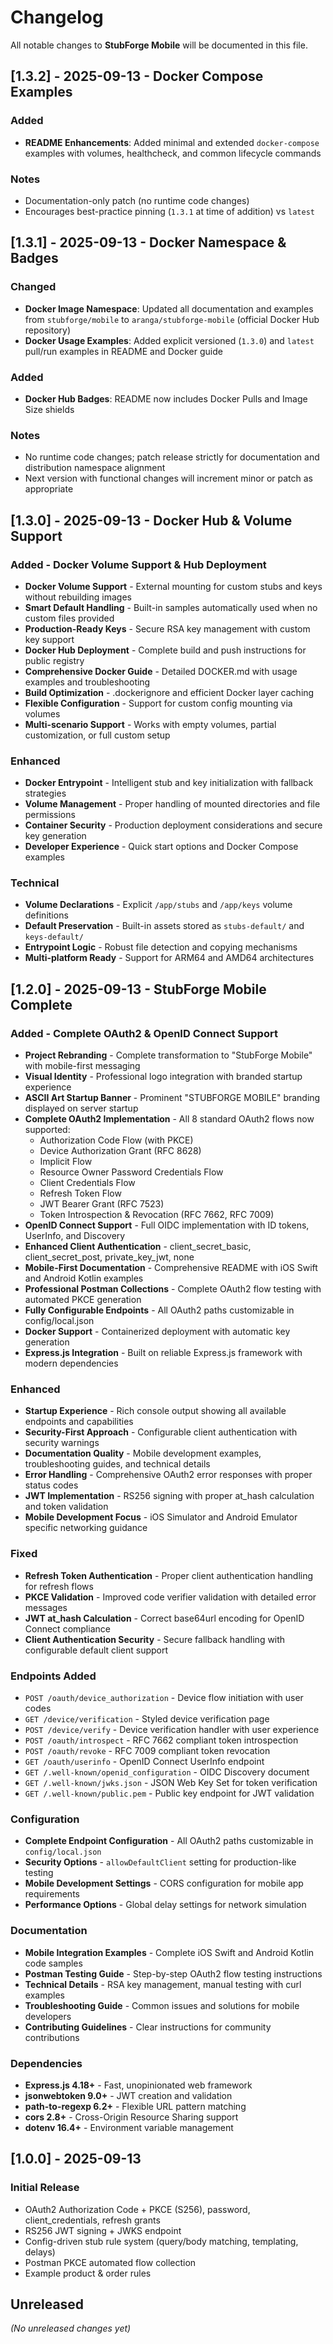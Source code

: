 # Changelog

All notable changes to **StubForge Mobile** will be documented in this file.

## [1.3.2] - 2025-09-13 - Docker Compose Examples
### Added
- **README Enhancements**: Added minimal and extended `docker-compose` examples with volumes, healthcheck, and common lifecycle commands

### Notes
- Documentation-only patch (no runtime code changes)
- Encourages best-practice pinning (`1.3.1` at time of addition) vs `latest`


## [1.3.1] - 2025-09-13 - Docker Namespace & Badges
### Changed
- **Docker Image Namespace**: Updated all documentation and examples from `stubforge/mobile` to `aranga/stubforge-mobile` (official Docker Hub repository)
- **Docker Usage Examples**: Added explicit versioned (`1.3.0`) and `latest` pull/run examples in README and Docker guide

### Added
- **Docker Hub Badges**: README now includes Docker Pulls and Image Size shields

### Notes
- No runtime code changes; patch release strictly for documentation and distribution namespace alignment
- Next version with functional changes will increment minor or patch as appropriate


## [1.3.0] - 2025-09-13 - Docker Hub & Volume Support
### Added - Docker Volume Support & Hub Deployment
- **Docker Volume Support** - External mounting for custom stubs and keys without rebuilding images
- **Smart Default Handling** - Built-in samples automatically used when no custom files provided
- **Production-Ready Keys** - Secure RSA key management with custom key support
- **Docker Hub Deployment** - Complete build and push instructions for public registry
- **Comprehensive Docker Guide** - Detailed DOCKER.md with usage examples and troubleshooting
- **Build Optimization** - .dockerignore and efficient Docker layer caching
- **Flexible Configuration** - Support for custom config mounting via volumes
- **Multi-scenario Support** - Works with empty volumes, partial customization, or full custom setup

### Enhanced
- **Docker Entrypoint** - Intelligent stub and key initialization with fallback strategies
- **Volume Management** - Proper handling of mounted directories and file permissions
- **Container Security** - Production deployment considerations and secure key generation
- **Developer Experience** - Quick start options and Docker Compose examples

### Technical
- **Volume Declarations** - Explicit `/app/stubs` and `/app/keys` volume definitions
- **Default Preservation** - Built-in assets stored as `stubs-default/` and `keys-default/`
- **Entrypoint Logic** - Robust file detection and copying mechanisms
- **Multi-platform Ready** - Support for ARM64 and AMD64 architectures

## [1.2.0] - 2025-09-13 - StubForge Mobile Complete
### Added - Complete OAuth2 & OpenID Connect Support
- **Project Rebranding** - Complete transformation to "StubForge Mobile" with mobile-first messaging
- **Visual Identity** - Professional logo integration with branded startup experience
- **ASCII Art Startup Banner** - Prominent "STUBFORGE MOBILE" branding displayed on server startup
- **Complete OAuth2 Implementation** - All 8 standard OAuth2 flows now supported:
  - Authorization Code Flow (with PKCE)
  - Device Authorization Grant (RFC 8628)
  - Implicit Flow
  - Resource Owner Password Credentials Flow
  - Client Credentials Flow
  - Refresh Token Flow
  - JWT Bearer Grant (RFC 7523)
  - Token Introspection & Revocation (RFC 7662, RFC 7009)
- **OpenID Connect Support** - Full OIDC implementation with ID tokens, UserInfo, and Discovery
- **Enhanced Client Authentication** - client_secret_basic, client_secret_post, private_key_jwt, none
- **Mobile-First Documentation** - Comprehensive README with iOS Swift and Android Kotlin examples
- **Professional Postman Collections** - Complete OAuth2 flow testing with automated PKCE generation
- **Fully Configurable Endpoints** - All OAuth2 paths customizable in config/local.json
- **Docker Support** - Containerized deployment with automatic key generation
- **Express.js Integration** - Built on reliable Express.js framework with modern dependencies

### Enhanced
- **Startup Experience** - Rich console output showing all available endpoints and capabilities
- **Security-First Approach** - Configurable client authentication with security warnings
- **Documentation Quality** - Mobile development examples, troubleshooting guides, and technical details
- **Error Handling** - Comprehensive OAuth2 error responses with proper status codes
- **JWT Implementation** - RS256 signing with proper at_hash calculation and token validation
- **Mobile Development Focus** - iOS Simulator and Android Emulator specific networking guidance

### Fixed
- **Refresh Token Authentication** - Proper client authentication handling for refresh flows
- **PKCE Validation** - Improved code verifier validation with detailed error messages
- **JWT at_hash Calculation** - Correct base64url encoding for OpenID Connect compliance
- **Client Authentication Security** - Secure fallback handling with configurable default client support

### Endpoints Added
- `POST /oauth/device_authorization` - Device flow initiation with user codes
- `GET /device/verification` - Styled device verification page
- `POST /device/verify` - Device verification handler with user experience
- `POST /oauth/introspect` - RFC 7662 compliant token introspection
- `POST /oauth/revoke` - RFC 7009 compliant token revocation
- `GET /oauth/userinfo` - OpenID Connect UserInfo endpoint
- `GET /.well-known/openid_configuration` - OIDC Discovery document
- `GET /.well-known/jwks.json` - JSON Web Key Set for token verification
- `GET /.well-known/public.pem` - Public key endpoint for JWT validation

### Configuration
- **Complete Endpoint Configuration** - All OAuth2 paths customizable in `config/local.json`
- **Security Options** - `allowDefaultClient` setting for production-like testing
- **Mobile Development Settings** - CORS configuration for mobile app requirements
- **Performance Options** - Global delay settings for network simulation

### Documentation
- **Mobile Integration Examples** - Complete iOS Swift and Android Kotlin code samples
- **Postman Testing Guide** - Step-by-step OAuth2 flow testing instructions
- **Technical Details** - RSA key management, manual testing with curl examples
- **Troubleshooting Guide** - Common issues and solutions for mobile developers
- **Contributing Guidelines** - Clear instructions for community contributions

### Dependencies
- **Express.js 4.18+** - Fast, unopinionated web framework
- **jsonwebtoken 9.0+** - JWT creation and validation
- **path-to-regexp 6.2+** - Flexible URL pattern matching
- **cors 2.8+** - Cross-Origin Resource Sharing support
- **dotenv 16.4+** - Environment variable management

## [1.0.0] - 2025-09-13
### Initial Release
- OAuth2 Authorization Code + PKCE (S256), password, client_credentials, refresh grants
- RS256 JWT signing + JWKS endpoint
- Config-driven stub rule system (query/body matching, templating, delays)
- Postman PKCE automated flow collection
- Example product & order rules

## Unreleased
*(No unreleased changes yet)*
